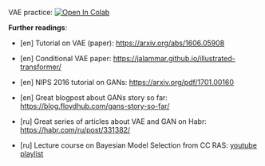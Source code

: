 VAE practice:
[![Open In Colab](https://colab.research.google.com/assets/colab-badge.svg)](https://colab.research.google.com/github/girafe-ai/ml-mipt/blob/advanced_s21/week1_14_generative/week14_VAE_practice.ipynb)


__Further readings__:

* [en] Tutorial on VAE (paper): https://arxiv.org/abs/1606.05908

* [en] Conditional VAE paper: https://jalammar.github.io/illustrated-transformer/

* [en] NIPS 2016 tutorial on GANs: https://arxiv.org/pdf/1701.00160

* [en] Great blogpost about GANs story so far: https://blog.floydhub.com/gans-story-so-far/

* [ru] Great series of articles about VAE and GAN on Habr: https://habr.com/ru/post/331382/

* [ru] Lecture course on Bayesian Model Selection from CC RAS: [youtube playlist](https://www.youtube.com/playlist?list=PLk4h7dmY2eYH9RtoKGzxHKji0GLiBzSlZ)
